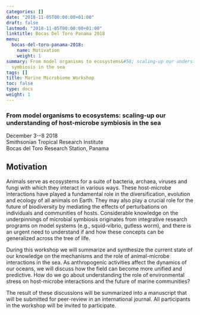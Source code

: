 ```yaml
---
categories: []
date: "2018-11-05T00:00:00+01:00"
draft: false
lastmod: "2018-11-05T00:00:00+01:00"
linktitle: Bocas Del Toro Panama 2018
menu:
  bocas-del-toro-panama-2018:
    name: Motivation
    weight: 1
summary: From model organisms to ecosystems&#58; scaling-up our understanding of host-microbe
  symbiosis in the sea
tags: []
title: Marine Microbiome Workshop
toc: false
type: docs
weight: 1
---
```


### From model organisms to ecosystems&#58; scaling-up our understanding of host-microbe symbiosis in the sea


December 3--8 2018<br/>
Smithsonian Tropical Research Institute<br/>
Bocas del Toro Research Station, Panama<br/>

## Motivation

Animals serve as ecosystems for a suite of bacteria, archaea, viruses and fungi with which they interact in various ways. These host-microbe interactions have played a fundamental role in the diversification, evolution and ecology of all animals on Earth. They may also play a crucial role for the future of biodiversity by mediating the effects of perturbations on individuals and communities of hosts. Considerable knowledge on the underpinnings of microbial symbiosis originates from integrative research programs on model systems (e.g., squid-vibrio, gutless worm), and there is an urgent need to understand if and how these concepts can be generalized across the tree of life.

During this workshop we will summarize and synthesize the current state of our knowledge on the mechanisms and the role of animal-microbe interactions in the sea. As anthropogenic activities affect the dynamics of our oceans, we will discuss how the field can become more unified and predictive. How do we go about understanding the role of environmental stress on host-microbe interactions and the future of marine communities?

The result of these discussions will be summarized into a manuscript that will be submitted for peer-review in an international journal. All participants in the workshop will be invited to participate.
